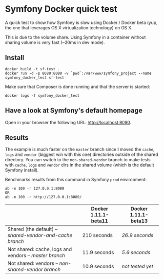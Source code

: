 Symfony Docker quick test
=========================

A quick test to show how Symfony is slow using Docker / Docker beta (yup, the one that
leverages OS X virtualization technology) on OS X.

This is due to the volume share. Using Symfony in a container without sharing volume is very fast (~20ms in dev mode).

## Install

    docker build -t sf-test .
    docker run -d -p 8080:8080 -v `pwd`:/var/www/symfony_project --name symfony_docker_test sf-test

Make sure that Composer is done running and that the server is started:

    docker logs -f symfony_docker_test

## Have a look at Symfony's default homepage

Open in your browser the following URL: [http://localhost:8080](http://localhost:8080).


## Results

The example is much faster on the `master` branch since I moved the `cache`, `logs` and `vendor` (biggest win with this one) directories outside of the shared directory.
You can switch to the `non-shared-vendor` branch to make tests with `cache`, `logs` and `vendor` dirs in the shared volume (which is the default Symfony install).

Benchmarks results from this command in Symfony `prod` environment:

    ab -n 100 -r 127.0.0.1:8080
    OR
    ab -n 100 -r http://127.0.0.1:8080/

|                                                         | Docker 1.11.1-beta11 | Docker 1.11.1-beta13 |
|---------------------------------------------------------|----------------------|----------------------|
| Shared (the default) – *shared-vendor-and-cache branch* | 210 seconds          | *26.9 seconds*       |
| Not shared: cache, logs and vendors – *master branch*   | 11.9 seconds         | *5.6 seconds*        |
| Not shared: vendors – *non-shared-vendor branch*        | 10.9 seconds         | *not tested yet*     |

